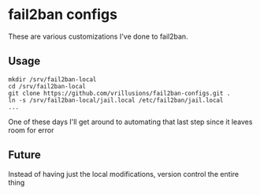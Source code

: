 # fail2ban configs

These are various customizations I've done to fail2ban.

## Usage

```
mkdir /srv/fail2ban-local
cd /srv/fail2ban-local
git clone https://github.com/vrillusions/fail2ban-configs.git .
ln -s /srv/fail2ban-local/jail.local /etc/fail2ban/jail.local
...
```

One of these days I'll get around to automating that last step since it leaves room for error

## Future

Instead of having just the local modifications, version control the entire thing
